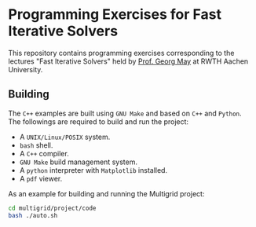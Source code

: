# Programming Exercises for Fast Iterative Solvers

This repository contains programming exercises corresponding to the lectures "Fast Iterative Solvers" held by [Prof. Georg May](https://www.aices.rwth-aachen.de/en/people/may) at RWTH Aachen University.

## Building

The ```C++``` examples are built using ```GNU Make``` and based on ```C++``` and ```Python```. The followings are required to
build and run the project:

* A ```UNIX/Linux/POSIX``` system.
* ```bash``` shell.
* A ```C++``` compiler.
* ```GNU Make``` build management system.
* A ```python``` interpreter with ```Matplotlib``` installed.
* A ```pdf``` viewer.


As an example for building and running the Multigrid project:
```sh
cd multigrid/project/code
bash ./auto.sh
```




